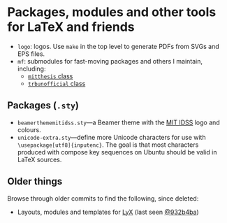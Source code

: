 # Packages, modules and other tools for LaTeX and friends

- `logo`: logos. Use `make` in the top level to generate PDFs from SVGs and EPS files.
- `mf`: submodules for fast-moving packages and others I maintain, including:
  - [`mitthesis` class](https://github.com/khaeru/mitthesis)
  - [`trbunofficial` class](https://github.com/khaeru/trb-latex)

## Packages (`.sty`)

- `beamerthememitidss.sty`—a Beamer theme with the [MIT IDSS](https://idss.mit.edu) logo and colours.
- `unicode-extra.sty`—define more Unicode characters for use with `\usepackage[utf8]{inputenc}`. The goal is that most characters produced with compose key sequences on Ubuntu should be valid in LaTeX sources.

## Older things

Browse through older commits to find the following, since deleted:

- Layouts, modules and templates for [LyX](https://lyx.org) (last seen [@932b4ba](https://github.com/khaeru/tex/commit/932b4ba))
